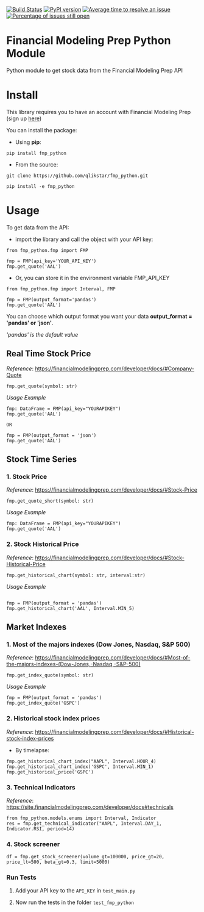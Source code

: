 [![Build Status](https://travis-ci.com/qlikstar/fmp_python.svg?branch=master)](https://travis-ci.com/qlikstar/fmp_python)
[![PyPI version](https://badge.fury.io/py/fmp-python.svg)](https://badge.fury.io/py/fmp-python)
[![Average time to resolve an issue](https://isitmaintained.com/badge/resolution/qlikstra/fmp_python.svg)](http://isitmaintained.com/project/qlikstar/fmp_python "Average time to resolve an issue")
[![Percentage of issues still open](https://isitmaintained.com/badge/open/qlikstar/fmp_python.svg)](http://isitmaintained.com/project/qlikstar/fmp_python "Percentage of issues still open")

# Financial Modeling Prep Python Module

Python module to get stock data from the Financial Modeling Prep API

# Install

This library requires you to have an account with Financial Modeling Prep (sign
up [here](https://financialmodelingprep.com/))

You can install the package:

- Using **pip**:

```
pip install fmp_python
```

- From the source:

```
git clone https://github.com/qlikstar/fmp_python.git

pip install -e fmp_python
```

# Usage

To get data from the API:

- import the library and call the object with your API key:

```
from fmp_python.fmp import FMP

fmp = FMP(api_key='YOUR_API_KEY')
fmp.get_quote('AAL')
```

- Or, you can store it in the environment variable FMP_API_KEY

```
from fmp_python.fmp import Interval, FMP

fmp = FMP(output_format='pandas')
fmp.get_quote('AAL')
```

You can choose which output format you want your data **output_format = 'pandas' or 'json'**.

*'pandas' is the default value*

## Real Time Stock Price

*Reference*: https://financialmodelingprep.com/developer/docs/#Company-Quote

```
fmp.get_quote(symbol: str)
```

*Usage Example*

```
fmp: DataFrame = FMP(api_key="YOURAPIKEY")
fmp.get_quote('AAL')

OR

fmp = FMP(output_format = 'json')
fmp.get_quote('AAL')
```


## Stock Time Series

### 1. Stock Price

*Reference*: https://financialmodelingprep.com/developer/docs/#Stock-Price

```
fmp.get_quote_short(symbol: str)
```

*Usage Example*

```
fmp: DataFrame = FMP(api_key="YOURAPIKEY")
fmp.get_quote('AAL')
```

### 2. Stock Historical Price

*Reference*: https://financialmodelingprep.com/developer/docs/#Stock-Historical-Price

```
fmp.get_historical_chart(symbol: str, interval:str)
```

*Usage Example*

```

fmp = FMP(output_format = 'pandas')
fmp.get_historical_chart('AAL', Interval.MIN_5)
```

## Market Indexes

### 1. Most of the majors indexes (Dow Jones, Nasdaq, S&P 500)

*Reference*: https://financialmodelingprep.com/developer/docs/#Most-of-the-majors-indexes-(Dow-Jones,-Nasdaq,-S&P-500)

```
fmp.get_index_quote(symbol: str)
```

*Usage Example*

```
fmp = FMP(output_format = 'pandas')
fmp.get_index_quote('GSPC')
```

### 2. Historical stock index prices

*Reference*: https://financialmodelingprep.com/developer/docs/#Historical-stock-index-prices

- By timelapse:

```
fmp.get_historical_chart_index("AAPL", Interval.HOUR_4)
fmp.get_historical_chart_index('GSPC', Interval.MIN_1)
fmp.get_historical_price('GSPC')
```

### 3. Technical Indicators

*Reference*: https://site.financialmodelingprep.com/developer/docs#technicals

```
from fmp_python.models.enums import Interval, Indicator
res = fmp.get_technical_indicator("AAPL", Interval.DAY_1, Indicator.RSI, period=14)
```


### 4. Stock screener
```
df = fmp.get_stock_screener(volume_gt=100000, price_gt=20, price_lt=500, beta_gt=0.3, limit=5000)
```

### Run Tests
1. Add your API key to the `API_KEY` in `test_main.py`

2. Now run the tests in the folder `test_fmp_python`
